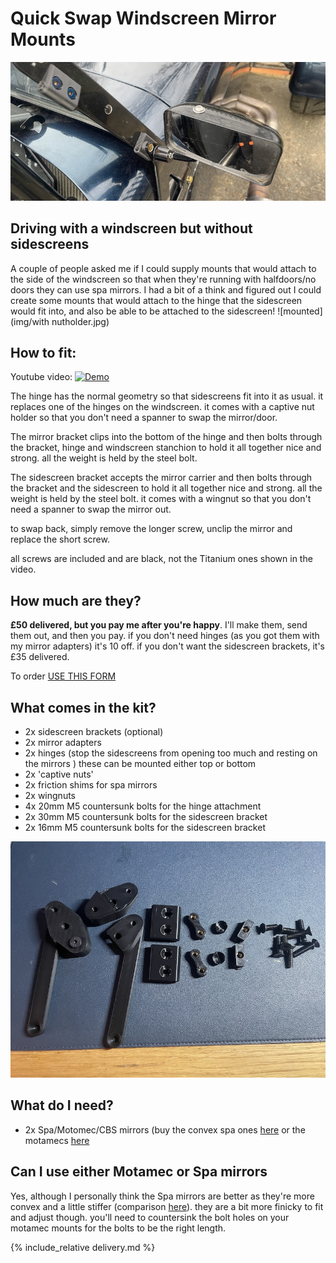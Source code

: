 # Quick Swap Windscreen Mirror Mounts
![mounted](img/quick-swap-title.jpg)

## Driving with a windscreen but without sidescreens
A couple of people asked me if I could supply mounts that would attach to the side of the windscreen so that when they're running with halfdoors/no doors they can use spa mirrors. I had a bit of a think and figured out I could create some mounts that would attach to the hinge that the sidescreen would fit into, and also be able to be attached to the sidescreen!
![mounted](img/with nutholder.jpg)


## How to fit:
Youtube video:
[![Demo](https://img.youtube.com/vi/e8CnpPYo6i8/0.jpg)](https://youtu.be/e8CnpPYo6i8)

The hinge has the normal geometry so that sidescreens fit into it as usual. it replaces one of the hinges on the windscreen. it comes with a captive nut holder so that you don't need a spanner to swap the mirror/door. 

The mirror bracket clips into the bottom of the hinge and then bolts through the bracket, hinge and windscreen stanchion to hold it all together nice and strong. all the weight is held by the steel bolt. 

The sidescreen bracket accepts the mirror carrier and then bolts through the bracket and the sidescreen to hold it all together nice and strong. all the weight is held by the steel bolt. it comes with a wingnut so that you don't need a spanner to swap the mirror out.

to swap back, simply remove the longer screw, unclip the mirror and replace the short screw.

all screws are included and are black, not the Titanium ones shown in the video.

## How much are they?
**£50 delivered, but you pay me after you're happy**. I'll make them, send them out, and then you pay. 
if you don't need hinges (as you got them with my mirror adapters) it's 10 off.
if you don't want the sidescreen brackets, it's £35 delivered.

To order [USE THIS FORM](https://forms.gle/DpTGsNrgPXGaVSZi8)

## What comes in the kit?
* 2x sidescreen brackets (optional)
* 2x mirror adapters
* 2x hinges (stop the sidescreens from opening too much and resting on the mirrors ) these can be mounted either top or bottom
* 2x 'captive nuts'
* 2x friction shims for spa mirrors
* 2x wingnuts
* 4x 20mm M5 countersunk bolts for the hinge attachment
* 2x 30mm M5 countersunk bolts for the sidescreen bracket
* 2x 16mm M5 countersunk bolts for the sidescreen bracket

![bom](img/quick-bom.jpg)



## What do I need?
* 2x Spa/Motomec/CBS mirrors (buy the convex spa ones [here](http://www.kitcardirect.co.uk/spa-formula-f1-mirror.html) or the motamecs [here](https://www.motamec.com/motamec-racing-formula-f1-car-wing-mirror-x2-convex-glass-swivel-mount-black.html )

## Can I use either Motamec or Spa mirrors
Yes, although I personally think the Spa mirrors are better as they're more convex and a little stiffer (comparison [here](https://www.caterhamlotus7.club/forum/techtalk/motamec-vs-spa-mirrors-0)). they are a bit more finicky to fit and adjust though. you'll need to countersink the bolt holes on your motamec mounts for the bolts to be the right length.

{% include_relative delivery.md %}
